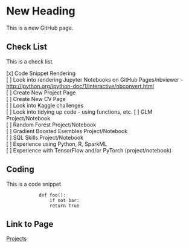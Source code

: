 # New Heading

This is a new GitHub page.


## Check List 

This is a check list.

[x] Code Snippet Rendering  
[ ] Look into rendering Jupyter Notebooks on GitHub Pages/nbviewer - http://ipython.org/ipython-doc/1/interactive/nbconvert.html  
[ ] Create New Project Page  
[ ] Create New CV Page  
[ ] Look into Kaggle challenges  
[ ] Look into tidying up code - using functions, etc.
[ ] GLM Project/Notebook  
[ ] Random Forest Project/Notebook  
[ ] Gradient Boosted Esembles Project/Notebook  
[ ] SQL Skills Project/Notebook  
[ ] Experience using Python, R, SparkML  
[ ] Experience with TensorFlow and/or PyTorch (project/notebook)  

## Coding

This is a code snippet 

                def foo():
                    if not bar:
                    return True
                    
 ## Link to Page  
 <a href="projects.md">Projects</a>
